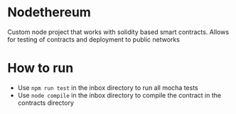# Nodethereum
Custom node project that works with solidity based smart contracts. Allows for testing of contracts and deployment to public networks

# How to run
- Use `npm run test` in the inbox directory to run all mocha tests
- Use `node compile` in the inbox directory to compile the contract in the contracts directory
